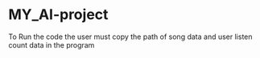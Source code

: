 # MY_AI-project

To Run the code the user must copy the path of song data and user listen count data in the program
